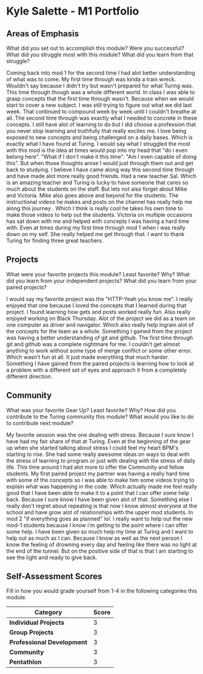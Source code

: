  # Kyle Salette - M1 Portfolio
 
 ## Areas of Emphasis
 What did you set out to accomplish this module? Were you successful?
 What did you struggle most with this module? What did you learn from that struggle?

 Coming back into mod 1 for the second time I had alot better understanding of what was to come. My first time through was kinda
 a train wreck. Wouldn't say because I didn't try but wasn't prepared for what Turing was. This time through though was a whole
 different world. In class I was able to grasp concepts that the first time through wasn't. Because when we would start to cover a new subject. I was still trying to figure out what we did last week. That continued to compound week by week until I couldn't breathe at all. The second time through was exactly what I needed to concrete in these concepts. I still have alot of learning to do but I did choose a profession that you never stop learning and truthfully that really excites me. I love being exposed to new concepts and being challenged on a daily bases. Which is exactly what I have found at Turing. I would say what I struggled the most with this mod is the idea at times would pop into my head that "do i even belong here". "What if I don't make it this time". "Am I even capable of doing this". But when those thoughts arose I would just through them out and get back to studying. I believe I have came along way this second time through and have made alot more really good friends. Had a new teacher Sal. Which is an amazing teacher and Turing is lucky to have someone that cares so much about the students on the staff. But lets not also forget about Mike and Victoria. Mike also goes above and beyond for the students. The instructional
 videos he makes and posts on the channel has really help me along this journey  . Which I think is really cool he takes his own
 time to make those videos to help out the students. Victoria on multiple occasions has sat down with me and helped with
 concepts I was having a hard time with. Even at times during my first time through mod 1 when i was really down on my self. She
 really helped me get through that. I want to thank Turing for finding three great teachers.

 ## Projects
 What were your favorite projects this module? Least favorite? Why?
 What did you learn from your independent projects?
 What did you learn from your paired projects?

 I would say my favorite project was the "HTTP-Yeah you know me". I really enjoyed that one because I loved the concepts that I
 learned during that project. I found learning how gets and posts worked really fun. Also really enjoyed working on Black Thursday. Alot of the project we did as a team on one computer as driver and navigator. Which also really help ingrain alot of the concepts for the team as a whole. Something I gained from the project was having a better understanding of git and github. The first time through git and github was a complete nightmare for me. I couldn't get almost anything to work without some type of merge conflict or some other error. Which wasn't fun at all. It just made everything that much harder. Something I have gained from the paired projects is learning how to look at a problem with a different set of eyes and approach it from a completely different direction.


 ## Community
 What was your favorite Gear Up? Least favorite? Why?
 How did you contribute to the Turing community this module?
 What would you like to do to contribute next module?

 My favorite session was the one dealing with stress. Because I sure know I have had my fair share of that at Turing. Even at the beginning of the gear up when she started talking about stress I could feel my heart BPM's starting to rise. She had some really awesome ideas on ways to deal with the stress of learning to program or just with dealing with the stress of daily life.
 This time around I had alot more to offer the Community and fellow students. My first paired project my partner was having a really hard time with some of the concepts so i was able to make him some videos trying to explain what was happening in the code. Which actually made me feel really good that I have been able to make it to a point that I can offer some help back. Because I sure know I have been given alot of that. Something else I really don't regret about repeating is that now I know almost everyone at the school and have grow alot of relationships with the upper mod students. In mod 2 "if everything goes as planned" lol. I really want to help out the new mod-1 students because I know i'm getting to the point where i can offer some help. I have been given so much help my time at Turing and I want to help out as much as I can. Because I know as well as the next person I know the feeling of drowning every day and feeling like there was no light at the end of the tunnel. But on the positive side of that is that I am starting to see the light and ready to give back.


 ## Self-Assessment Scores

 Fill in how you would grade yourself from 1-4 in the following categories this module.

 | Category                     | Score |
 | -----------------------------| ----- |
 | **Individual Projects**      |   3   |
 | **Group Projects**           |   3   |
 | **Professional Development** |   3   |
 | **Community**                |   3   |
 | **Pentathlon**               |   3   |
